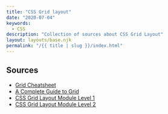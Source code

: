 ```yaml
---
title: "CSS Grid layout"
date: "2020-07-04"
keywords:
  - CSS
description: "Collection of sources about CSS Grid Layout"
layout: layouts/base.njk
permalink: "/{{ title | slug }}/index.html"
---
```


## Sources

* [Grid Cheatsheet](https://yoksel.github.io/grid-cheatsheet/)
* [A Complete Guide to Grid](https://css-tricks.com/snippets/css/complete-guide-grid/)
* [CSS Grid Layout Module Level 1](https://www.w3.org/TR/css-grid-1)
* [CSS Grid Layout Module Level 2](https://www.w3.org/TR/css-grid-2/)
